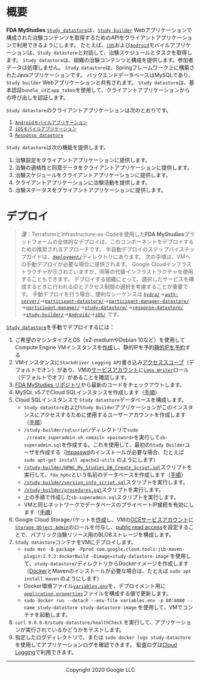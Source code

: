 <!--
 Copyright 2020 Google LLC
 Use of this source code is governed by an MIT-style
 license that can be found in the LICENSE file or at
 https://opensource.org/licenses/MIT.
-->

# 概要
 **FDA MyStudies** [`Study datastore`](/study-datastore/)は、[`Study builder`](/study-builder/) Webアプリケーションで構成された治験コンテンツを取得するためのAPIをクライアントアプリケーションで利用できるようにします。 たとえば、[`iOS`](/iOS/)および[`Android`](/Android/)モバイルアプリケーションは、`Study datastore`と対話して、治験スケジュールとタスクを取得します。 `Study datastore`は、組織の治験コンテンツと構成を提供します。参加者データは処理しません。 `Study datastore`は、Springフレームワーク上に構築されたJavaアプリケーションです。 バックエンドデータベースはMySQLであり、`Study builder` Webアプリケーションと共有されます。 `Study datastore`は、基本認証`bundle_id`と`app_token`を使用して、クライアントアプリケーションからの呼び出しを認証します。

`Study datastore`のクライアントアプリケーションは次のとおりです。

1. [`Androidモバイルアプリケーション`](/Android/)
1. [`iOSモバイルアプリケーション`](/iOS/)
1. [`Response datastore`](/response-datastore/)
 
`Study datastore`は次の機能を提供します。
1. 治験設定をクライアントアプリケーションに提供します。
1. 治験の適格性と同意データをクライアントアプリケーションに提供します。
1. 治験スケジュールをクライアントアプリケーションに提供します。
1. クライアントアプリケーションに治験活動を提供します。
1. 治験ステータスをクライアントアプリケーションに提供します。
 
# デプロイ
> **_注_**：TerraformとInfrastructure-as-Codeを使用した**FDA MyStudies**プラットフォームの全体的なデプロイは、このコンポーネントをデプロイするための推奨されるアプローチです。 半自動デプロイのステップバイステップガイドは、[`deployment/`](/deployment)ディレクトリにあります。 次の手順は、VMへの手動デプロイが必要な場合に提供されます。 Google Cloudインフラストラクチャが示されていますが、同等の代替インフラストラクチャを使用することもできます。 デプロイする組織にとって、選択したサービスを構成するときに行われるIDとアクセス制御の選択を考慮することが重要です。 手動デプロイを行う場合、便利なシーケンスは [`hydra/`](/hydra)&rarr;[`auth-server/`](/auth-server/)&rarr;[`participant-datastore/`](/participant-datastore/)&rarr;[`participant-manager-datastore/`](/participant-manager-datastore/)&rarr;[`participant-manager/`](/participant-manager/)&rarr;[`study-datastore/`](/study-datastore/)&rarr;[`response-datastore/`](/response-datastore/)&rarr;[`study-builder/`](/study-builder/)&rarr;[`Android/`](/Android/)&rarr;[`iOS/`](/iOS/) です。

[`Study datastore`](/study-datastore/)を手動でデプロイするには：

1. ご希望のマシンタイプとOS（e2-mediumやDebian 10など）を使用してCompute Engine VMインスタンスを[作成](https://cloud.google.com/compute/docs/instances/create-start-instance)し、静的IPを予約[静的IPを予約](https://cloud.google.com/compute/docs/ip-addresses/reserve-static-internal-ip-address)する
1. VMインスタンスに`Stackdriver Logging API`書き込み[アクセススコープ](https://cloud.google.com/compute/docs/access/service-accounts#accesscopesiam)（デフォルトでオン）があり、VMの[サービスアカウント](https://cloud.google.com/compute/docs/access/service-accounts#default_service_account)に[`Logs Writer`](https://cloud.google.com/logging/docs/access-control)ロール（デフォルトでオフ）があることを確認します。
1. [FDA MyStudies リポジトリ](https://github.com/GoogleCloudPlatform/fda-mystudies/)から最新のコードをチェックアウトします。
1. MySQL v5.7でCloud SQLインスタンスを作成します（[手順](https://cloud.google.com/sql/docs/mysql/create-instance)）
1. Cloud SQLインスタンスで `Study datastore`データベースを構成します。
    -    `Study datastore`および`Study Builder`アプリケーションがこのインスタンスにアクセスするために使用するユーザーアカウントを作成します（[手順](https://cloud.google.com/sql/docs/mysql/create-manage-users)）
    -    `/study-builder/sqlscript/`ディレクトリで`sudo ./create_superadmin.sh <email> <password>`を実行して`sb-superadmin.sql`を作成する。これを使用して、最初の`Study Builder`ユーザを作成する（[htpasswd](https://httpd.apache.org/docs/2.4/programs/htpasswd.html)のインストールが必要な場合、たとえば `sudo apt-get install apache2-utils` のようにします）
    -    [`/study-builder/HPHC_My_Studies_DB_Create_Script.sql`](/study-builder/sqlscript/HPHC_My_Studies_DB_Create_Script.sql)スクリプトを実行して、`fda_hphc`という名前のデータベースを作成します（[手順](https://cloud.google.com/sql/docs/mysql/import-export/importing#importing_a_sql_dump_file)）
    -    [`/study-builder/version_info_script.sql`](/study-builder/sqlscript/version_info_script.sql)スクリプトを実行します。
    -    [`/study-builder/procedures.sql`](/study-builder/sqlscript/procedures.sql)スクリプトを実行します。
    -    上の手順で作成した`sb-superadmin.sql`スクリプトを実行します。
    -    VMと同じネットワークでデータベースのプライベートIP接続を有効にします（[手順](https://cloud.google.com/sql/docs/mysql/configure-private-ip)）
1. Google Cloud Storageバケットを[作成](https://cloud.google.com/storage/docs/creating-buckets)し、VMの[GCEサービスアカウント](https://cloud.google.com/compute/docs/access/service-accounts#default_service_account)に[`Storage Object Admin`](https://cloud.google.com/storage/docs/access-control/iam-roles)のロールを付与し、[public read access](https://cloud.google.com/storage/docs/access-control/making-data-public#buckets)を設定することで、パブリック治験リソース用のBLOBストレージを構成します。
1. `Study datastore`コンテナをVMにデプロイします。
    -    `sudo mvn -B package -Pprod com.google.cloud.tools:jib-maven-plugin:2.5.2:dockerBuild -Dimage=study-datastore-image` を使用して、`study-datastore/`ディレクトリからDockerイメージを作成します（[Docker](https://docs.docker.com/engine/install/debian/)とMavenのインストールが必要な場合は、たとえば `sudo apt install maven` のようにします）
    -    Docker環境ファイル[`variables.env`](variables.env)を、デプロイメント用に[`application.properties`](src/main/resources/application.properties)ファイルを構成する値で更新します。
    -    `sudo docker run --detach --env-file variables.env -p 80:8080 --name study-datastore study-datastore-image` を使用して、VMでコンテナを起動します。
1. `curl 0.0.0.0/study-datastore/healthCheck` を実行して、アプリケーションが実行されているかどうかをテストします。
1. 指定したログディレクトリで、または `sudo docker logs study-datastore` を使用してアプリケーションログを確認できます。 監査ログは[Cloud Logging](https://cloud.google.com/logging)で利用できます。

***
<p align="center">Copyright 2020 Google LLC</p>
